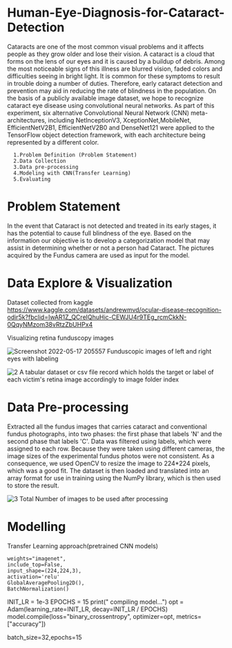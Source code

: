 # Human-Eye-Diagnosis-for-Cataract-Detection


Cataracts are one of the most common visual problems and it affects people as they grow older and lose their vision. A cataract is a cloud that forms on the lens of our eyes and it is caused by a buildup of debris. Among the most noticeable signs of this illness are blurred vision, faded colors and difficulties seeing in bright light. It is common for these symptoms to result in trouble doing a number of duties. Therefore, early cataract detection and prevention may aid in reducing the rate of blindness in the population. On the basis of a publicly available image dataset, we hope to recognize cataract eye disease using convolutional neural networks. As part of this experiment, six alternative Convolutional Neural Network (CNN) meta-architectures, including NetInceptionV3, XceptionNet,MobileNet, EfficientNetV2B1, EfficientNetV2B0 and DenseNet121 were applied to the TensorFlow object detection framework, with each architecture being represented by a different color.


      1.Problem Definition (Problem Statement)
      2.Data Collection
      3.Data pre-processing
      4.Modeling with CNN(Transfer Learning)
      5.Evaluating
      

# Problem Statement
In the event that Cataract is not detected and treated in its early stages, it has the potential to cause full blindness of the eye. Based on the information our objective is to develop a categorization model that may assist in determining whether or not a person had Cataract. The pictures acquired by the Fundus camera are used as input for the model.


# Data Explore & Visualization

Dataset collected from kaggle 
 https://www.kaggle.com/datasets/andrewmvd/ocular-disease-recognition-odir5k?fbclid=IwAR1Z_QCreIQhuHic-CEWJU4r9TEg_rcmCkkN-0QqyNMzom38vRtzZbUHPx4
 
 
Visualizing retina funduscopy images

![Screenshot 2022-05-17 205557](https://user-images.githubusercontent.com/54286216/168842481-83d11bd3-1b14-4154-8206-09f065ba384d.png)
Funduscopic images of left and right eyes with labeling




![2](https://user-images.githubusercontent.com/54286216/168843271-21ddadbe-daaf-4e23-a966-68f23bcb00af.png)
 A tabular dataset or csv file record which holds the target or label of each victim's retina image accordingly to image folder index



# Data Pre-processing

   Extracted all the fundus images that carries cataract and conventional fundus photographs, into two phases: the first phase that labels 'N' and the second phase that labels 'C'. Data was filtered using labels, which were assigned to each row. Because they were taken using different cameras, the image sizes of the experimental fundus photos were not consistent. As a consequence, we used OpenCV to resize the image to 224*224 pixels, which was a good fit. The dataset is then loaded and translated into an array format for use in training using the NumPy library, which is then used to store the result.
   
  
  ![3](https://user-images.githubusercontent.com/54286216/168846933-3c54cd17-a40e-4519-a230-3fa2fb28c1d7.png)
  Total Number of images to be used after processing
  
 


# Modelling

Transfer Learning approach(pretrained CNN models)

    weights="imagenet",
    include_top=False,
    input_shape=(224,224,3),
    activation='relu'
    GlobalAveragePooling2D(),
    BatchNormalization()


INIT_LR = 1e-3
EPOCHS = 15
print(" compiling model...")
opt = Adam(learning_rate=INIT_LR, decay=INIT_LR / EPOCHS)
model.compile(loss="binary_crossentropy", optimizer=opt,
              metrics=["accuracy"])
              
  batch_size=32,epochs=15
              

